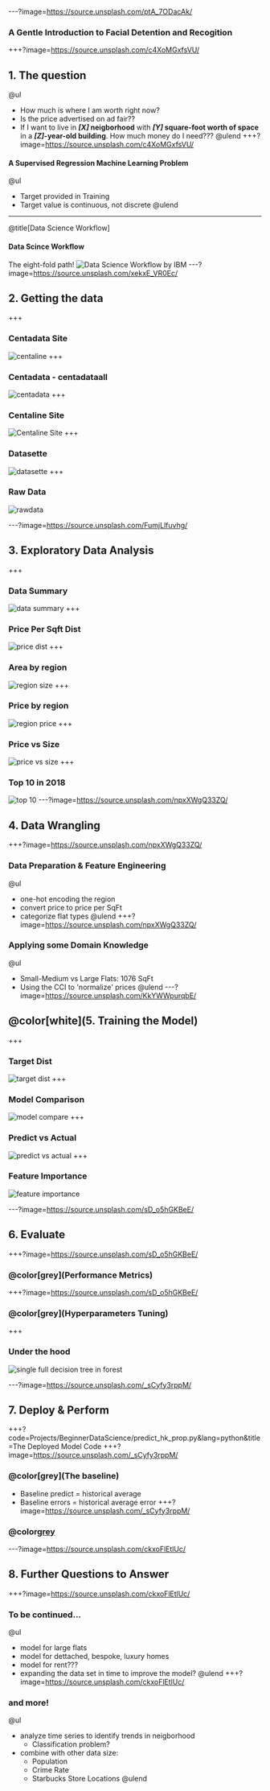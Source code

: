 ---?image=https://source.unsplash.com/ptA_7ODacAk/
### A Gentle Introduction to Facial Detention and Recogition
+++?image=https://source.unsplash.com/c4XoMGxfsVU/
## 1. The question
@ul
* How much is where I am worth right now?  
* Is the price advertised on ad fair??
* If I want to live in **_[X]_ neigborhood** with **_[Y]_ square-foot worth of space** in a **_[Z]_-year-old building**. How much money do I need???
@ulend
+++?image=https://source.unsplash.com/c4XoMGxfsVU/
#### A Supervised Regression Machine Learning Problem
@ul
* Target provided in Training
* Target value is continuous, not discrete
@ulend
---
@title[Data Science Workflow]
#### Data Scince Workflow
The eight-fold path!
![Data Science Workflow by IBM](https://developer.ibm.com/dwblog/wp-content/uploads/sites/73/WatsonExplorer-DSX-p1-768x511.png)
---?image=https://source.unsplash.com/xekxE_VR0Ec/
## 2. Getting the data
+++
### Centadata Site
![centaline](Projects/BeginnerDataScience/pitch/2-centadata.png)
+++
### Centadata - centadataall
![centadata](Projects/BeginnerDataScience/pitch/2-centadataall.png)
+++
### Centaline Site
![Centaline Site](Projects/BeginnerDataScience/pitch/2-centadata-site.png)
+++
### Datasette
![datasette](Projects/BeginnerDataScience/pitch/2-datasette.png)
+++
### Raw Data
![rawdata](Projects/BeginnerDataScience/pitch/2-rawdata.png)

---?image=https://source.unsplash.com/FumjLlfuvhg/
## 3. Exploratory Data Analysis
+++
### Data Summary
![data summary](Projects/BeginnerDataScience/pitch/3-data-summary.png)
+++
### Price Per Sqft Dist
![price dist](Projects/BeginnerDataScience/pitch/3-area-dist.png)
+++
### Area by region
![region size](Projects/BeginnerDataScience/pitch/3-area.png)
+++
### Price by region
![region price](Projects/BeginnerDataScience/pitch/3-price-per-sqf.png)
+++
### Price vs Size
![price vs size](Projects/BeginnerDataScience/pitch/3-price-size.png)
+++
### Top 10 in 2018
![top 10](Projects/BeginnerDataScience/pitch/3-top10-2018.png)
---?image=https://source.unsplash.com/npxXWgQ33ZQ/
## 4. Data Wrangling
+++?image=https://source.unsplash.com/npxXWgQ33ZQ/
### Data Preparation & Feature Engineering
@ul
* one-hot encoding the region
* convert price to price per SqFt
* categorize flat types
@ulend
+++?image=https://source.unsplash.com/npxXWgQ33ZQ/
### Applying some Domain Knowledge
@ul
* Small-Medium vs Large Flats: 1076 SqFt
* Using the CCI to 'normalize' prices
@ulend
---?image=https://source.unsplash.com/KkYWWpurqbE/
## @color[white](5. Training the Model)
+++
### Target Dist
![target dist](Projects/BeginnerDataScience/pitch/5-targetdist.png)
+++
### Model Comparison
![model compare](Projects/BeginnerDataScience/pitch/5-model-compare.png)
+++
### Predict vs Actual
![predict vs actual](Projects/BeginnerDataScience/pitch/5-predict-actual.png)
+++
### Feature Importance
![feature importance](Projects/BeginnerDataScience/pitch/5-feature-importance.png)

---?image=https://source.unsplash.com/sD_o5hGKBeE/
## 6. Evaluate
+++?image=https://source.unsplash.com/sD_o5hGKBeE/
### @color[grey](Performance Metrics)
+++?image=https://source.unsplash.com/sD_o5hGKBeE/
### @color[grey](Hyperparameters Tuning)
+++
### Under the hood
![single full decision tree in forest](Projects/BeginnerDataScience/pitch/6-small_tree.png)

---?image=https://source.unsplash.com/_sCyfy3rppM/
## 7. Deploy & Perform
+++?code=Projects/BeginnerDataScience/predict_hk_prop.py&lang=python&title=The Deployed Model Code
+++?image=https://source.unsplash.com/_sCyfy3rppM/
### @color[grey](The baseline)
* Baseline predict = historical average
* Baseline errors = historical average error
+++?image=https://source.unsplash.com/_sCyfy3rppM/
### @color[grey](Conclusion)

---?image=https://source.unsplash.com/ckxoFlEtlUc/
## 8. Further Questions to Answer
+++?image=https://source.unsplash.com/ckxoFlEtlUc/
### To be continued...
@ul
* model for large flats
* model for dettached, bespoke, luxury homes
* model for rent???
* expanding the data set in time to improve the model?
@ulend
+++?image=https://source.unsplash.com/ckxoFlEtlUc/
### and more!
@ul
* analyze time series to identify trends in neigborhood
  * Classification problem?
* combine with other data size:
  * Population
  * Crime Rate
  * Starbucks Store Locations
@ulend
